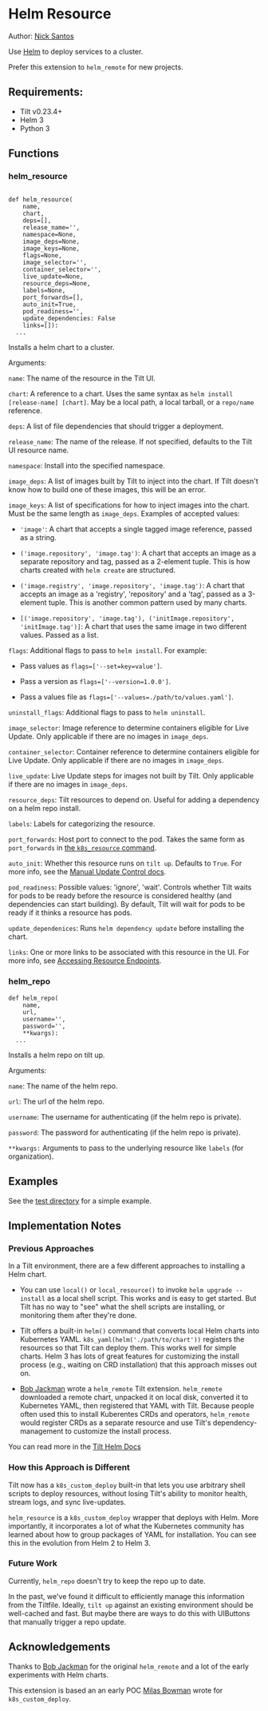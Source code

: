 # Helm Resource

Author: [Nick Santos](https://github.com/nicks)

Use [Helm](https://helm.io/) to deploy services to a cluster.

Prefer this extension to `helm_remote` for new projects.

## Requirements:

- Tilt v0.23.4+
- Helm 3
- Python 3

## Functions

### helm_resource

```

def helm_resource(
    name,
    chart,
    deps=[],
    release_name='',
    namespace=None,
    image_deps=None,
    image_keys=None,
    flags=None,
    image_selector='',
    container_selector='',
    live_update=None,
    resource_deps=None,
    labels=None,
    port_forwards=[],
    auto_init=True,
    pod_readiness='',
    update_dependencies: False
    links=[]):
  ...
```

Installs a helm chart to a cluster.

Arguments:

`name`: The name of the resource in the Tilt UI.

`chart`: A reference to a chart. Uses the same syntax as `helm install
[release-name] [chart]`. May be a local path, a local tarball, or a `repo/name`
reference.

`deps`: A list of file dependencies that should trigger a deployment.

`release_name`: The name of the release. If not specified, defaults to the Tilt UI resource name.

`namespace`: Install into the specified namespace.

`image_deps`: A list of images built by Tilt to inject into the chart. If Tilt doesn't know
how to build one of these images, this will be an error.

`image_keys`: A list of specifications for how to inject images into the
chart. Must be the same length as `image_deps`. Examples of accepted values:

- `'image'`: A chart that accepts a single tagged image reference, passed as a
  string.

- `('image.repository', 'image.tag')`: A chart that accepts an image as a
  separate repository and tag, passed as a 2-element tuple. This is how charts
  created with `helm create` are structured.

- `('image.registry', 'image.repository', 'image.tag')`: A chart that accepts
  an image as a 'registry', 'repository' and a 'tag', passed as a 3-element tuple.
  This is another common pattern used by many charts.

- `[('image.repository', 'image.tag'), ('initImage.repository', 'initImage.tag')]`:
  A chart that uses the same image in two different values. Passed as a list.

`flags`: Additional flags to pass to `helm install`. For example:

- Pass values as `flags=['--set=key=value']`.

- Pass a version as `flags=['--version=1.0.0']`.

- Pass a values file as `flags=['--values=./path/to/values.yaml']`.

`uninstall_flags`: Additional flags to pass to `helm uninstall`.

`image_selector`: Image reference to determine containers eligible for Live Update.
  Only applicable if there are no images in `image_deps`.

`container_selector`: Container reference to determine containers eligible for Live Update.
  Only applicable if there are no images in `image_deps`.

`live_update`: Live Update steps for images not built by Tilt.
  Only applicable if there are no images in `image_deps`.

`resource_deps`: Tilt resources to depend on. Useful for adding a dependency on a helm repo install.

`labels`: Labels for categorizing the resource.

`port_forwards`: Host port to connect to the pod. Takes the same form as `port_forwards` in [the `k8s_resource` command](https://docs.tilt.dev/api.html#api.k8s_resource).

`auto_init`: Whether this resource runs on `tilt up`. Defaults to `True`. For more info, see the [Manual Update Control docs](https://docs.tilt.dev/manual_update_control.html).

`pod_readiness`: Possible values: 'ignore', 'wait'. Controls whether Tilt waits for
pods to be ready before the resource is considered healthy (and dependencies
can start building). By default, Tilt will wait for pods to be ready if it
thinks a resource has pods.

`update_dependenices`: Runs `helm dependency update` before installing the chart.

`links`: One or more links to be associated with this resource in the UI. For more info, see [Accessing Resource Endpoints](https://docs.tilt.dev/accessing_resource_endpoints#displaying-a-static-link).

### helm_repo

```
def helm_repo(
    name,
    url,
    username='',
    password='',
    **kwargs):
  ...
```

Installs a helm repo on tilt up.

Arguments:

`name`: The name of the helm repo.

`url`: The url of the helm repo.

`username`: The username for authenticating (if the helm repo is private).

`password`: The password for authenticating (if the helm repo is private).

`**kwargs:` Arguments to pass to the underlying resource like `labels` (for organization).

## Examples

See the [test directory](./test/Tiltfile) for a simple example.

## Implementation Notes

### Previous Approaches

In a Tilt environment, there are a few different approaches to installing a Helm chart.

- You can use `local()` or `local_resource()` to invoke `helm upgrade
  --install` as a local shell script.  This works and is easy to get
  started. But Tilt has no way to "see" what the shell scripts are installing,
  or monitoring them after they're done.

- Tilt offers a built-in `helm()` command that converts local Helm charts into
  Kubernetes YAML. `k8s_yaml(helm('./path/to/chart'))` registers the resources
  so that Tilt can deploy them. This works well for simple charts. Helm 3 has
  lots of great features for customizing the install process (e.g., waiting on
  CRD installation) that this approach misses out on.

- [Bob Jackman](https://github.com/kogi) wrote a `helm_remote` Tilt extension.
  `helm_remote` downloaded a remote chart, unpacked it on local disk, converted
  it to Kubernetes YAML, then registered that YAML with Tilt. Because
  people often used this to install Kuberentes CRDs and operators,
  `helm_remote` would register CRDs as a separate resource and use
  Tilt's dependency-management to customize the install process.

You can read more in the [Tilt Helm Docs](https://docs.tilt.dev/helm.html)

### How this Approach is Different

Tilt now has a `k8s_custom_deploy` built-in that lets you use arbitrary shell
scripts to deploy resources, without losing Tilt's ability to monitor health,
stream logs, and sync live-updates.

`helm_resource` is a `k8s_custom_deploy` wrapper that deploys with Helm.  More
importantly, it incorporates a lot of what the Kubernetes community has learned
about how to group packages of YAML for installation. You can see this in the
evolution from Helm 2 to Helm 3.

### Future Work

Currently, `helm_repo` doesn't try to keep the repo up to date.

In the past, we've found it difficult to efficiently manage this information
from the Tiltfile. Ideally, `tilt up` against an existing environment should be
well-cached and fast. But maybe there are ways to do this with UIButtons that
manually trigger a repo update.

## Acknowledgements

Thanks to [Bob Jackman](https://github.com/kogi) for the original `helm_remote`
and a lot of the early experiments with Helm charts.

This extension is based an an early POC [Milas Bowman](https://github.com/milas)
wrote for `k8s_custom_deploy`.
